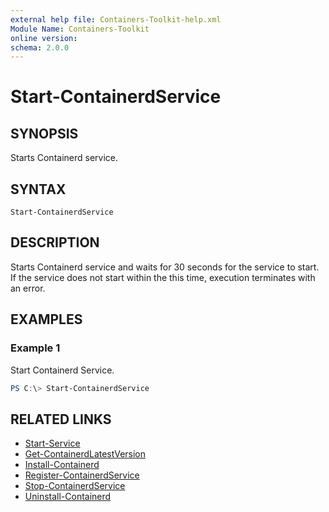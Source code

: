 ```yaml
---
external help file: Containers-Toolkit-help.xml
Module Name: Containers-Toolkit
online version:
schema: 2.0.0
---
```


# Start-ContainerdService

## SYNOPSIS

Starts Containerd service.

## SYNTAX

```
Start-ContainerdService
```

## DESCRIPTION

Starts Containerd service and waits for 30 seconds for the service to start. If the service does not start within the this time, execution terminates with an error.

## EXAMPLES

### Example 1

Start Containerd Service.

```powershell
PS C:\> Start-ContainerdService
```

## RELATED LINKS

- [Start-Service](https://learn.microsoft.com/en-us/powershell/module/microsoft.powershell.management/start-service?view=powershell-7.3)
- [Get-ContainerdLatestVersion](Get-ContainerdLatestVersion.md)
- [Install-Containerd](Install-Containerd.md)
- [Register-ContainerdService](Register-ContainerdService.md)
- [Stop-ContainerdService](Stop-ContainerdService.md)
- [Uninstall-Containerd](Uninstall-Containerd.md)
